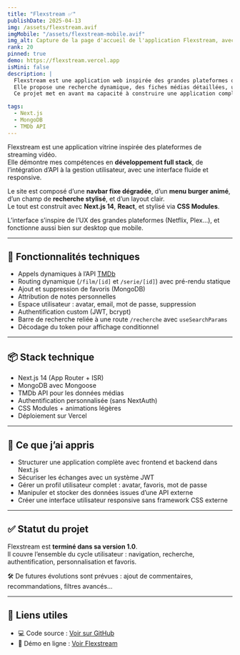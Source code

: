 ```yaml
---
title: "Flexstream ✅"
publishDate: 2025-04-13
img: /assets/flexstream.avif
imgMobile: "/assets/flexstream-mobile.avif"
img_alt: Capture de la page d'accueil de l'application Flexstream, avec navbar dégradée et menu responsive.
rank: 20
pinned: true
demo: https://flexstream.vercel.app
isMini: false
description: |
  Flexstream est une application web inspirée des grandes plateformes de streaming, développée avec Next.js 14.
  Elle propose une recherche dynamique, des fiches médias détaillées, une authentification sécurisée et une interface responsive soignée.
  Ce projet met en avant ma capacité à construire une application complète, connectée à une API externe, avec une gestion utilisateur personnalisée.

tags:
  - Next.js
  - MongoDB
  - TMDb API
---
```


Flexstream est une application vitrine inspirée des plateformes de streaming vidéo.  
Elle démontre mes compétences en **développement full stack**, de l’intégration d’API à la gestion utilisateur, avec une interface fluide et responsive.

Le site est composé d’une **navbar fixe dégradée**, d’un **menu burger animé**, d’un champ de **recherche stylisé**, et d’un layout clair.  
Le tout est construit avec **Next.js 14**, **React**, et stylisé via **CSS Modules**.

L’interface s’inspire de l’UX des grandes plateformes (Netflix, Plex…), et fonctionne aussi bien sur desktop que mobile.

---

## 🔧 Fonctionnalités techniques

- Appels dynamiques à l’API [TMDb](https://www.themoviedb.org/)
- Routing dynamique (`/film/[id]` et `/serie/[id]`) avec pré-rendu statique
- Ajout et suppression de favoris (MongoDB)
- Attribution de notes personnelles
- Espace utilisateur : avatar, email, mot de passe, suppression
- Authentification custom (JWT, bcrypt)
- Barre de recherche reliée à une route `/recherche` avec `useSearchParams`
- Décodage du token pour affichage conditionnel

---

## 📦 Stack technique

- Next.js 14 (App Router + ISR)
- MongoDB avec Mongoose
- TMDb API pour les données médias
- Authentification personnalisée (sans NextAuth)
- CSS Modules + animations légères
- Déploiement sur Vercel

---

## 🤖 Ce que j’ai appris

- Structurer une application complète avec frontend et backend dans Next.js
- Sécuriser les échanges avec un système JWT
- Gérer un profil utilisateur complet : avatar, favoris, mot de passe
- Manipuler et stocker des données issues d’une API externe
- Créer une interface utilisateur responsive sans framework CSS externe

---

## ✅ Statut du projet

Flexstream est **terminé dans sa version 1.0**.  
Il couvre l’ensemble du cycle utilisateur : navigation, recherche, authentification, personnalisation et favoris.

🛠️ De futures évolutions sont prévues : ajout de commentaires, recommandations, filtres avancés...

---

## 🔗 Liens utiles

- 💻 Code source : [Voir sur GitHub](https://github.com/vincent-devFullStack/flexstream.git)
- 🚀 Démo en ligne : [Voir Flexstream](https://flexstream.vercel.app)
